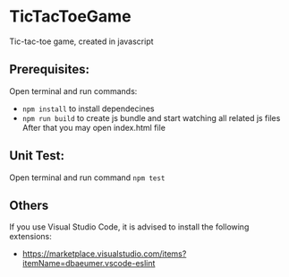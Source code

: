 # TicTacToeGame
Tic-tac-toe game, created in javascript

## Prerequisites:
Open terminal and run commands:
* `npm install` to install dependecines
* `npm run build` to create js bundle and start watching all related js files
After that you may open index.html file

## Unit Test:
Open terminal and run command `npm test`

## Others

If you use Visual Studio Code, it is advised to install the following extensions:
* https://marketplace.visualstudio.com/items?itemName=dbaeumer.vscode-eslint